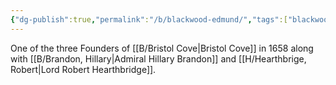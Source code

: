 ```yaml
---
{"dg-publish":true,"permalink":"/b/blackwood-edmund/","tags":["blackwood","bristolcove","triptychfamily","male","person"]}
---
```


One of the three Founders of [[B/Bristol Cove\|Bristol Cove]] in 1658 along with [[B/Brandon, Hillary\|Admiral Hillary Brandon]] and [[H/Hearthbrige, Robert\|Lord Robert Hearthbridge]].
